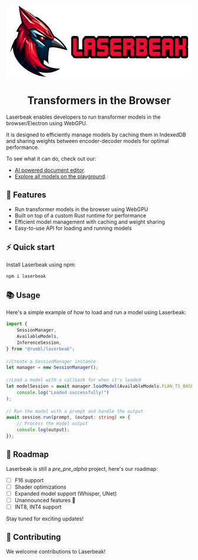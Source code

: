 <div align="center">
<img width="600px" height="200px" src="https://github.com/FL33TW00D/laserbeak/raw/master/.github/Laserbeak.png">
</div>
<h1 align="center">Transformers in the Browser</h1>

Laserbeak enables developers to run transformer models in the browser/Electron using WebGPU.

It is designed to efficiently manage models by caching them in IndexedDB and sharing weights between encoder-decoder models for optimal performance. 

To see what it can do, check out our:
- [AI powered document editor](https://summize.fleetwood.dev).
- [Explore all models on the playground](https://playground.fleetwood.dev).

## 🌟 Features

-   Run transformer models in the browser using WebGPU
-   Built on top of a custom Rust runtime for performance
-   Efficient model management with caching and weight sharing
-   Easy-to-use API for loading and running models

## ⚡️ Quick start

Install Laserbeak using npm:

```bash
npm i laserbeak
```

## 📚 Usage

Here's a simple example of how to load and run a model using Laserbeak:

```typescript
import {
    SessionManager,
    AvailableModels,
    InferenceSession,
} from "@rumbl/laserbeak";

//Create a SessionManager instance
let manager = new SessionManager();

//Load a model with a callback for when it's loaded
let modelSession = await manager.loadModel(AvailableModels.FLAN_T5_BASE, () =>
    console.log("Loaded successfully!")
);

// Run the model with a prompt and handle the output
await session.run(prompt, (output: string) => {
    // Process the model output
    console.log(output);
});
```

## 🚀 Roadmap

Laserbeak is still a _pre_pre_alpha_ project, here's our roadmap:

-   [ ] F16 support 
-   [ ] Shader optimizations 
-   [ ] Expanded model support (Whisper, UNet)
-   [ ] Unannounced features 🤫
-   [ ] INT8, INT4 support 

Stay tuned for exciting updates!

## 💪 Contributing

We welcome contributions to Laserbeak!
